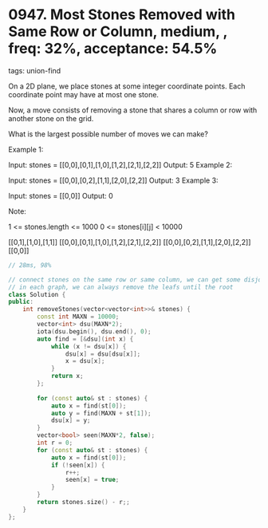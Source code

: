 # 0947. Most Stones Removed with Same Row or Column, medium, , freq: 32%, acceptance: 54.5%
tags: union-find

On a 2D plane, we place stones at some integer coordinate points.  Each coordinate point may have at most one stone.

Now, a move consists of removing a stone that shares a column or row with another stone on the grid.

What is the largest possible number of moves we can make?

 

Example 1:

Input: stones = [[0,0],[0,1],[1,0],[1,2],[2,1],[2,2]]
Output: 5
Example 2:

Input: stones = [[0,0],[0,2],[1,1],[2,0],[2,2]]
Output: 3
Example 3:

Input: stones = [[0,0]]
Output: 0
 

Note:

1 <= stones.length <= 1000
0 <= stones[i][j] < 10000

[[0,1],[1,0],[1,1]]
[[0,0],[0,1],[1,0],[1,2],[2,1],[2,2]]
[[0,0],[0,2],[1,1],[2,0],[2,2]]
[[0,0]]
```c++
// 28ms, 98%

// connect stones on the same row or same column, we can get some disjoint graphs
// in each graph, we can always remove the leafs until the root
class Solution {
public:
    int removeStones(vector<vector<int>>& stones) {
        const int MAXN = 10000;
        vector<int> dsu(MAXN*2);
        iota(dsu.begin(), dsu.end(), 0);
        auto find = [&dsu](int x) {
            while (x != dsu[x]) {
                dsu[x] = dsu[dsu[x]];
                x = dsu[x];
            }
            return x;
        };
        
        for (const auto& st : stones) {
            auto x = find(st[0]);
            auto y = find(MAXN + st[1]);
            dsu[x] = y;
        }
        vector<bool> seen(MAXN*2, false);
        int r = 0;
        for (const auto& st : stones) {
            auto x = find(st[0]);
            if (!seen[x]) {
                r++;
                seen[x] = true;
            }
        }
        return stones.size() - r;;
    }
};
```
